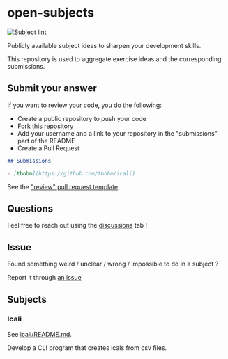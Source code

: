 # open-subjects

[![Subject lint](https://github.com/tbobm/open-subjects/workflows/open-subjects/badge.svg)](https://github.com/tbobm/open-subjects/workflows/open-subjects/)

Publicly available subject ideas to sharpen your development skills.

This repository is used to aggregate exercise ideas and the corresponding submissions.

## Submit your answer

If you want to review your code, you do the following:
- Create a public repository to push your code
- Fork this repository
- Add your username and a link to your repository in the "submissions" part of the README
- Create a Pull Request

```markdown
## Submissions

- [tbobm](https://github.com/tbobm/icali)
```

See the ["review" pull request template](./.github/PULL_REQUEST_TEMPLATE/review.md)

## Questions

Feel free to reach out using the [discussions][gh-discussions] tab !

## Issue

Found something weird / unclear / wrong / impossible to do in a subject ?

Report it through [an issue][gh-issue-new]

## Subjects

### Icali

See [icali/README.md](./icali/README.md).

Develop a CLI program that creates icals from csv files.

[gh-discussions]: https://github.com/tbobm/open-subjects/discussions
[gh-issue-new]: https://github.com/tbobm/open-subjects/issues/new
